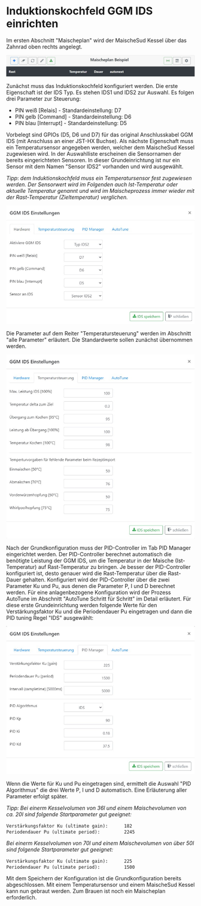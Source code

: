 # Induktionskochfeld GGM IDS einrichten

Im ersten Abschnitt "Maischeplan" wird der MaischeSud Kessel über das Zahnrad oben rechts angelegt.

![MaischeSud Kessel anlegen](/docs/img/IDS-einrichten.jpg)

Zunächst muss das Induktionskochfeld konfiguriert werden. Die erste Eigenschaft ist der IDS Typ. Es stehen IDS1 und IDS2 zur Auswahl. Es folgen drei Parameter zur Steuerung:

* PIN weiß [Relais] - Standardeinstellung: D7
* PIN gelb [Command] - Standardeinstellung: D6
* PIN blau [Interrupt] - Standardeinstellung: D5

Vorbelegt sind GPIOs (D5, D6 und D7) für das original Anschlusskabel GGM IDS (mit Anschluss an einer JST-HX Buchse). Als nächste Eigenschaft muss ein Temperatursensor angegeben werden, welcher dem MaischeSud Kessel zugewiesen wird. In der Auswahlliste erscheinen die Sensornamen der bereits eingerichteten Sensoren. In dieser Grundeinrichtung ist nur ein Sensor mit dem Namen "Sensor IDS2" vorhanden und wird ausgewählt.

_Tipp_: _dem Induktionskochfeld muss ein Temperatursensor fest zugewiesen werden. Der Sensorwert wird im Folgenden auch Ist-Temperatur oder aktuelle Temperatur genannt und wird im Maischeprozess immer wieder mit der Rast-Temperatur (Zieltemperatur) verglichen._

![MaischeSud Kessel konfigurieren](/docs/img/IDS-konfigurieren.jpg)

Die Parameter auf dem Reiter "Temperatursteuerung" werden im Abschnitt "alle Parameter" erläutert. Die Standardwerte sollen zunächst übernommen werden.

![MaischeSud Kessel konfigurieren](/docs/img/IDS-temperaturen.jpg)

Nach der Grundkonfiguration muss der PID-Controller im Tab PID Manager eingerichtet werden. Der PID-Controller berechnet automatisch die benötigte Leistung der GGM IDS, um die Temperatur in der Maische (Ist-Temperatur) auf Rast-Temperatur zu bringen. Je besser der PID-Controller konfiguriert ist, desto genauer wird die Rast-Temperatur über die Rast-Dauer gehalten. Konfiguriert wird der PID-Controller über die zwei Parameter Ku und Pu, aus denen die Parameter P, I und D berechnet werden. Für eine anlagenbezogene Konfiguration wird der Prozess AutoTune im Abschnitt "AutoTune Schritt für Schritt" im Detail erläutert. Für diese erste Grundeinrichtung werden folgende Werte für den Verstärkungsfaktor Ku und die Periodendauer Pu eingetragen und dann die PID tuning Regel "IDS" ausgewählt:

![IDS](/docs/img/IDS-AutoTune-erg.jpg)

Wenn die Werte für Ku und Pu eingetragen sind, ermittelt die Auswahl "PID Algorithmus" die drei Werte P, I und D automatisch. Eine Erläuterung aller Parameter erfolgt später.

_Tipp:_ _Bei einerm Kesselvolumen von 36l und einem Maischevolumen von ca. 20l sind folgende Startparameter gut geeignet:_

```text
Verstärkungsfaktor Ku (ultimate gain):      182
Periodendauer Pu (ultimate period):         2245
```

_Bei einerm Kesselvolumen von 70l und einem Maischevolumen von über 50l sind folgende Startparameter gut geeignet:_

```text
Verstärkungsfaktor Ku (ultimate gain):      225
Periodendauer Pu (ultimate period):         1500
```

Mit dem Speichern der Konfiguration ist die Grundkonfiguration bereits abgeschlossen. Mit einem Temperatursensor und einem MaischeSud Kessel kann nun gebraut werden. Zum Brauen ist noch ein Maischeplan erforderlich.
